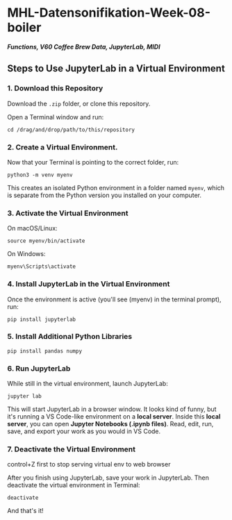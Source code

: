# MHL-Datensonifikation-Week-08-boiler
***Functions, V60 Coffee Brew Data, JupyterLab, MIDI***

## Steps to Use JupyterLab in a Virtual Environment 

### 1. Download this Repository

Download the `.zip` folder, or clone this repository.

Open a Terminal window and run: 

```
cd /drag/and/drop/path/to/this/repository
```

### 2. Create a Virtual Environment.

Now that your Terminal is pointing to the correct folder, run: 

```
python3 -m venv myenv
```

This creates an isolated Python environment in a folder named `myenv`, which is separate from the Python version you installed on your computer. 

### 3. Activate the Virtual Environment

On macOS/Linux:

```
source myenv/bin/activate
```

On Windows:
```
myenv\Scripts\activate
```

### 4. Install JupyterLab in the Virtual Environment  

Once the environment is active (you'll see (myenv) in the terminal prompt), run:

```
pip install jupyterlab
```

### 5. Install Additional Python Libraries

```
pip install pandas numpy
```

### 6. Run JupyterLab

While still in the virtual environment, launch JupyterLab:

```
jupyter lab
```

This will start JupyterLab in a browser window. 
It looks kind of funny, but it's running a VS Code-like environment on a **local server**. 
Inside this **local server**, you can open **Jupyter Notebooks (.ipynb files)**.
Read, edit, run, save, and export your work as you would in VS Code.

### 7. Deactivate the Virtual Environment   

control+Z first to stop serving virtual env to web browser

After you finish using JupyterLab, save your work in JupyterLab.
Then deactivate the virtual environment in Terminal:

```
deactivate
```

And that's it! 
